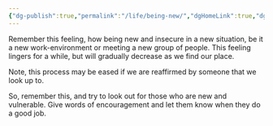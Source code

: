 ```yaml
---
{"dg-publish":true,"permalink":"/life/being-new/","dgHomeLink":true,"dgPassFrontmatter":false}
---
```



Remember this feeling, how being new and insecure in a new situation, be it a new work-environment or meeting a new group of people. This feeling lingers for a while, but will gradually decrease as we find our place.

Note, this process may be eased if we are reaffirmed by someone that we look up to.

So, remember this, and try to look out for those who are new and vulnerable. Give words of encouragement and let them know when they do a good job.